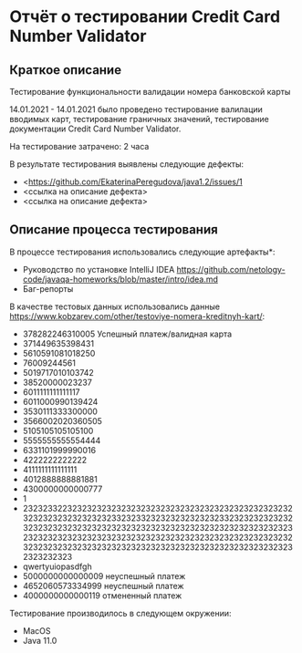 # Отчёт о тестировании Credit Card Number Validator

## Краткое описание
Тестирование функциональности валидации номера банковской карты

14.01.2021 - 14.01.2021 было проведено тестирование валилации вводимых карт, тестирование граничных значений, тестирование документации Credit Card Number Validator.

На тестирование затрачено: 2 часа

В результате тестирования выявлены следующие дефекты:
* <https://github.com/EkaterinaPeregudova/java1.2/issues/1
* <ссылка на описание дефекта>
* <ссылка на описание дефекта>

## Описание процесса тестирования

В процессе тестирования использовались следующие артефакты*:
*  Руководство по установке IntelliJ IDEA https://github.com/netology-code/javaqa-homeworks/blob/master/intro/idea.md
*  Баг-репорты


В качестве тестовых данных использовались данные https://www.kobzarev.com/other/testoviye-nomera-kreditnyh-kart/:
* 378282246310005	Успешный платеж/валидная карта
* 371449635398431		
* 5610591081018250
* 76009244561
* 5019717010103742	
* 38520000023237	
* 6011111111111117
* 6011000990139424	
* 3530111333300000	
* 3566002020360505
* 5105105105105100	
* 5555555555554444	
* 6331101999990016
* 4222222222222	
* 4111111111111111	
* 4012888888881881	
* 4300000000000777
* 1
* 232323322323232323232323232323232323232323232323232323232323232323232323233232332323232323232323323232323232323232323232323232323232323232323232323232323232323232323232323232323232323232323232323232323232323232323232323232323232323232323232323232323232323232323232323232323232323232323
* qwertyuiopasdfgh
* 5000000000000009 неуспешный платеж
* 4652060573334999 неуспешный платеж
* 4000000000000119 отмененный платеж


Тестирование производилось в следующем окружении:
* MacOS
* Java 11.0
